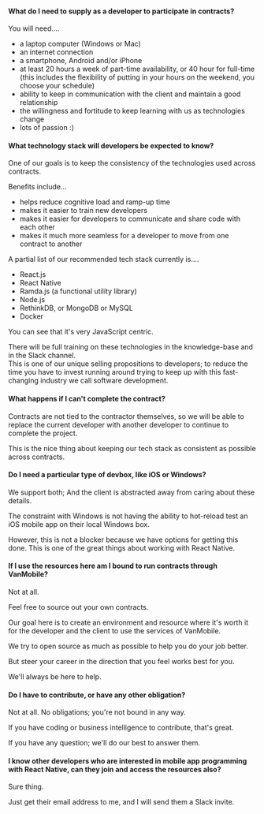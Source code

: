 #### What do I need to supply as a developer to participate in contracts?

You will need....
- a laptop computer (Windows or Mac)
- an internet connection
- a smartphone, Android and/or iPhone
- at least 20 hours a week of part-time availability, or 40 hour for full-time (this includes the flexibility of putting in your hours on the weekend, you choose your schedule)
- ability to keep in communication with the client and maintain a good relationship
- the willingness and fortitude to keep learning with us as technologies change
- lots of passion :) 



#### What technology stack will developers be expected to know?

One of our goals is to keep the consistency of the technologies used across contracts.

Benefits include...
- helps reduce cognitive load and ramp-up time
- makes it easier to train new developers
- makes it easier for developers to communicate and share code with each other
- makes it much more seamless for a developer to move from one contract to another

A partial list of our recommended tech stack currently is....
- React.js
- React Native
- Ramda.js (a functional utility library)
- Node.js
- RethinkDB, or MongoDB or MySQL
- Docker

You can see that it's very JavaScript centric.

There will be full training on these technologies in the knowledge-base and in the Slack channel.  
This is one of our unique selling propositions to developers; to reduce the time you have to invest running around trying to keep up with this fast-changing industry we call software development. 





#### What happens if I can't complete the contract?
Contracts are not tied to the contractor themselves, so we will be able to replace the current developer with another developer to continue to complete the project.

This is the nice thing about keeping our tech stack as consistent as possible across contracts.



#### Do I need a particular type of devbox, like iOS or Windows?

We support both; And the client is abstracted away from caring about these details.

The constraint with Windows is not having the ability to hot-reload test an iOS mobile app on their local Windows box.

However, this is not a blocker because we have options for getting this done. This is one of the great things about working with React Native.






#### If I use the resources here am I bound to run contracts through VanMobile?

Not at all.

Feel free to source out your own contracts.

Our goal here is to create an environment and resource where it's worth it for the developer and the client to use the services of VanMobile.

We try to open source as much as possible to help you do your job better.

But steer your career in the direction that you feel works best for you.

We'll always be here to help.



#### Do I have to contribute, or have any other obligation?

Not at all. No obligations; you're not bound in any way.

If you have coding or business intelligence to contribute, that's great. 

If you have any question; we'll do our best to answer them.



#### I know other developers who are interested in mobile app programming with React Native, can they join and access the resources also?

Sure thing.

Just get their email address to me, and I will send them a Slack invite.




